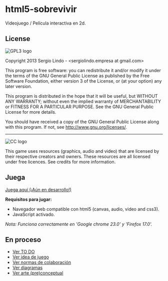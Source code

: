 html5-sobrevivir
================

Videojuego / Película interactiva en 2d.


## License

![GPL3 logo](http://binary-sequence.github.com/html5-sobrevivir/img/gplv3-127x51.png)

Copyright 2013 Sergio Lindo - &lt;sergiolindo.empresa at gmail.com&gt;

This program is free software: you can redistribute it and/or modify it under
the terms of the GNU General Public License as published by the Free Software
Foundation, either version 3 of the License, or (at your option) any later
version.

This program is distributed in the hope that it will be useful, but WITHOUT ANY
WARRANTY; without even the implied warranty of MERCHANTABILITY or FITNESS FOR A
PARTICULAR PURPOSE.  See the GNU General Public License for more details.

You should have received a copy of the GNU General Public License along with
this program.  If not, see <http://www.gnu.org/licenses/>.
__________________________________________________________________________________

![CC logo](http://binary-sequence.github.com/html5-sobrevivir/img/cc.png)

This game uses resources (graphics, audio and video) that are licensed by their
respective creators and owners. These resources are all licensed under free
licences. See credits for more information.


## Juega

[Juega aquí (¡Aún en desarrollo!)](http://binary-sequence.github.com/html5-sobrevivir/)

**Requisitos para jugar:**

- Navegador web compatible con html5 (canvas, audio, video and css3).
- JavaScript activado.

_Nota: Funciona correctamente en 'Google chrome 23.0' y 'Firefox 17.0'._


## En proceso

- [Ver TO DO](https://docs.google.com/document/d/1nFQ3zKoBNDkRqwQjKPT6Evoo9THDnTucdUj3u4ZcID4/edit)
- [Ver idea de juego](https://docs.google.com/document/d/17rDEDzlM7837v-JE0wn041f1c-_wq7p189hpon_Sp-M/edit)
- [Ver normas de colaboración](https://docs.google.com/document/d/1x1NYWOGI_TcTD9oEjEWNktjl3n19kp1CHb5br4o5w74/edit)
- [Ver diagramas](https://docs.google.com/folder/d/0B8JxC44zJg_8Z3RxWkJkYm9Xdk0/edit)
- [Ver arte (pre)conceptual](https://docs.google.com/folder/d/0B8JxC44zJg_8a0hvVW9GbkxFU1U/edit)
